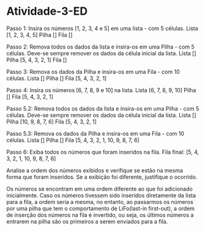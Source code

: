 # Atividade-3-ED
Passo 1: Insira os números [1, 2, 3, 4 e 5] em uma lista - com 5 células.
Lista [1, 2, 3, 4, 5]
Pilha []
Fila []

Passo 2: Remova todos os dados da lista e insira-os em uma Pilha - com 5 células. Deve-se sempre remover os dados da célula inicial da lista.
Lista []
Pilha [5, 4, 3, 2, 1]
Fila []

Passo 3: Remova os dados da Pilha e insira-os em uma Fila - com 10 células.
Lista []
Pilha []
Fila [5, 4, 3, 2, 1]

Passo 4: Insira os números [6, 7, 8, 9 e 10] na lista.
Lista [6, 7, 8, 9, 10]
Pilha []
Fila [5, 4, 3, 2, 1]

Passo 5.2: Remova todos os dados da lista e insira-os em uma Pilha - com 5 células. Deve-se sempre remover os dados da célula inicial da lista.
Lista []
Pilha [10, 9, 8, 7, 6]
Fila [5, 4, 3, 2, 1]

Passo 5.3: Remova os dados da Pilha e insira-os em uma Fila - com 10 células.
Lista []
Pilha []
Fila [5, 4, 3, 2, 1, 10, 9, 8, 7, 6]

Passo 6: Exiba todos os números que foram inseridos na fila.
Fila final:
[5, 4, 3, 2, 1, 10, 9, 8, 7, 6]



Analise a ordem dos números exibidos e verifique se estão na mesma forma que foram inseridos. Se a exibição foi diferente, justifique o ocorrido.

Os números se encontram em uma ordem diferente ao que foi adicionado inicialmente. Caso os números tivessem sido inseridos diretamente da lista para a fila, a ordem seria a mesma, no entanto, ao passarmos os números por uma pilha que tem o comportamento de LiFo(last-in first-out), a ordem de inserção dos números na fila é invertido, ou seja, os últimos números a entrarem na pilha são os primeiros a serem enviados para a fila.

